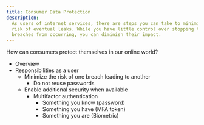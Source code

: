 ```yaml
---
title: Consumer Data Protection
description:
  As users of internet services, there are steps you can take to minimize the
  risk of eventual leaks. While you have little control over stopping the
  breaches from occurring, you can diminish their impact.
---
```


How can consumers protect themselves in our online world?

* Overview
* Responsibilities as a user
    * Minimize the risk of one breach leading to another
        * Do not reuse passwords
    * Enable additional security when available
        * Multifactor authentication
            * Something you know (password)
            * Something you have (MFA token)
            * Something you are (Biometric)
